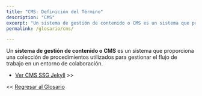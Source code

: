```yaml
---
title: "CMS: Definición del Término"
description: "CMS"
excerpt: "Un sistema de gestión de contenido o CMS es un sistema que proporciona una colección de procedimientos utilizados para gestionar el flujo de trabajo en un entorno de colaboración."
permalink: /glosario/cms/

---
```


Un **sistema de gestión de contenido o CMS** es un sistema que proporciona una colección de procedimientos utilizados para gestionar el flujo de trabajo en un entorno de colaboración.

* [Ver CMS SSG Jekyll](/_guias/ssg/jekyll.md) >>

<< [Regresar al Glosario](/glosario/ "Regresar a la Página Principal del Glosario")